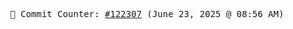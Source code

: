 <p align="center">
    <samp>
        📮 Commit Counter: <a href="https://github.com/Javascript-void0/Javascript-void0/commits/main">#122307</a> (June 23, 2025 @ 08:56 AM)
    </samp>
</p>
